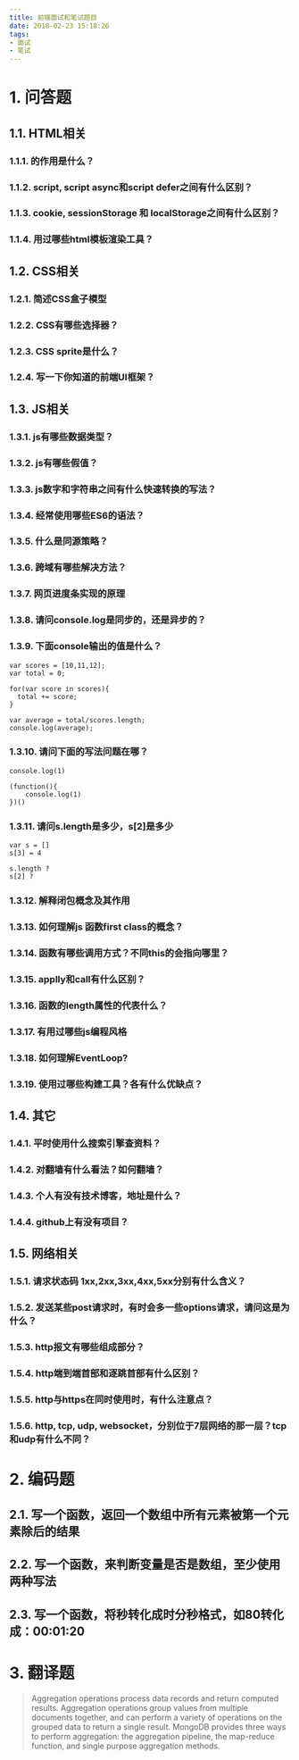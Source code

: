 ```yaml
---
title: 前端面试和笔试题目
date: 2018-02-23 15:18:26
tags:
- 面试
- 笔试
---
```


# 1. 问答题
## 1.1. HTML相关
### 1.1.1. <!DOCTYPE html>的作用是什么？
### 1.1.2. script, script async和script defer之间有什么区别？
### 1.1.3. cookie, sessionStorage 和 localStorage之间有什么区别？
### 1.1.4. 用过哪些html模板渲染工具？

## 1.2. CSS相关
### 1.2.1. 简述CSS盒子模型
### 1.2.2. CSS有哪些选择器？
### 1.2.3. CSS sprite是什么？
### 1.2.4. 写一下你知道的前端UI框架？

## 1.3. JS相关
### 1.3.1. js有哪些数据类型？
### 1.3.2. js有哪些假值？
### 1.3.3. js数字和字符串之间有什么快速转换的写法？
### 1.3.4. 经常使用哪些ES6的语法？
### 1.3.5. 什么是同源策略？
### 1.3.6. 跨域有哪些解决方法？
### 1.3.7. 网页进度条实现的原理
### 1.3.8. 请问console.log是同步的，还是异步的？
### 1.3.9. 下面console输出的值是什么？
```
var scores = [10,11,12];
var total = 0;

for(var score in scores){
  total += score;
}

var average = total/scores.length;
console.log(average);
```

### 1.3.10. 请问下面的写法问题在哪？

```
console.log(1)

(function(){
    console.log(1)
})()
```

### 1.3.11. 请问s.length是多少，s[2]是多少
```
var s = []
s[3] = 4

s.length ?
s[2] ?
```

### 1.3.12. 解释闭包概念及其作用
### 1.3.13. 如何理解js 函数first class的概念？
### 1.3.14. 函数有哪些调用方式？不同this的会指向哪里？
### 1.3.15. applly和call有什么区别？
### 1.3.16. 函数的length属性的代表什么？
### 1.3.17. 有用过哪些js编程风格
### 1.3.18. 如何理解EventLoop?
### 1.3.19. 使用过哪些构建工具？各有什么优缺点？

## 1.4. 其它
### 1.4.1. 平时使用什么搜索引擎查资料？
### 1.4.2. 对翻墙有什么看法？如何翻墙？
### 1.4.3. 个人有没有技术博客，地址是什么？
### 1.4.4. github上有没有项目？

## 1.5. 网络相关
### 1.5.1. 请求状态码 1xx,2xx,3xx,4xx,5xx分别有什么含义？
### 1.5.2. 发送某些post请求时，有时会多一些options请求，请问这是为什么？

### 1.5.3. http报文有哪些组成部分？

### 1.5.4. http端到端首部和逐跳首部有什么区别？

### 1.5.5. http与https在同时使用时，有什么注意点？

### 1.5.6. http, tcp, udp, websocket，分别位于7层网络的那一层？tcp和udp有什么不同？


# 2. 编码题

## 2.1. 写一个函数，返回一个数组中所有元素被第一个元素除后的结果

## 2.2. 写一个函数，来判断变量是否是数组，至少使用两种写法

## 2.3. 写一个函数，将秒转化成时分秒格式，如80转化成：00:01:20

# 3. 翻译题

> Aggregation operations process data records and return computed results. Aggregation operations group values from multiple documents together, and can perform a variety of operations on the grouped data to return a single result. MongoDB provides three ways to perform aggregation: the aggregation pipeline, the map-reduce function, and single purpose aggregation methods.